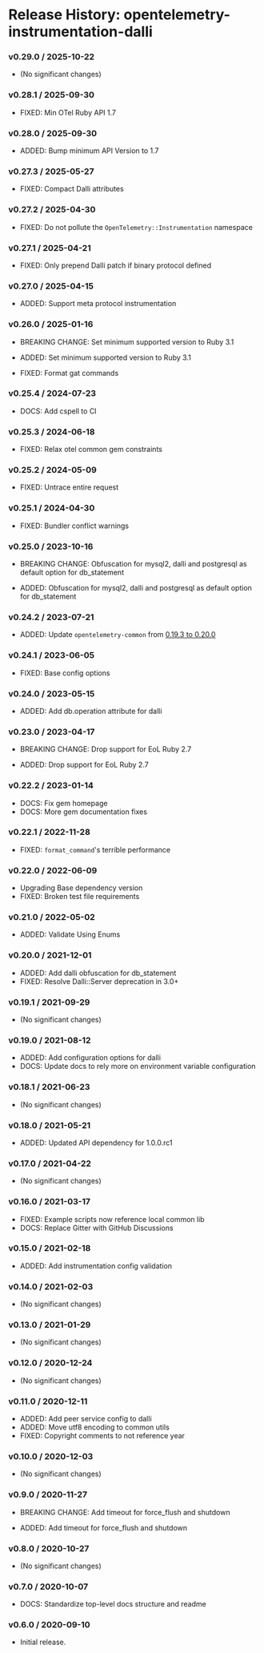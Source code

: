 # Release History: opentelemetry-instrumentation-dalli

### v0.29.0 / 2025-10-22

* (No significant changes)

### v0.28.1 / 2025-09-30

* FIXED: Min OTel Ruby API 1.7

### v0.28.0 / 2025-09-30

* ADDED: Bump minimum API Version to 1.7

### v0.27.3 / 2025-05-27

* FIXED: Compact Dalli attributes

### v0.27.2 / 2025-04-30

* FIXED: Do not pollute the `OpenTelemetry::Instrumentation` namespace

### v0.27.1 / 2025-04-21

* FIXED: Only prepend Dalli patch if binary protocol defined

### v0.27.0 / 2025-04-15

* ADDED: Support meta protocol instrumentation

### v0.26.0 / 2025-01-16

* BREAKING CHANGE: Set minimum supported version to Ruby 3.1

* ADDED: Set minimum supported version to Ruby 3.1
* FIXED: Format gat commands

### v0.25.4 / 2024-07-23

* DOCS: Add cspell to CI

### v0.25.3 / 2024-06-18

* FIXED: Relax otel common gem constraints

### v0.25.2 / 2024-05-09

* FIXED: Untrace entire request

### v0.25.1 / 2024-04-30

* FIXED: Bundler conflict warnings

### v0.25.0 / 2023-10-16

* BREAKING CHANGE: Obfuscation for mysql2, dalli and postgresql as default option for db_statement

* ADDED: Obfuscation for mysql2, dalli and postgresql as default option for db_statement

### v0.24.2 / 2023-07-21

* ADDED: Update `opentelemetry-common` from [0.19.3 to 0.20.0](https://github.com/open-telemetry/opentelemetry-ruby-contrib/pull/537)

### v0.24.1 / 2023-06-05

* FIXED: Base config options 

### v0.24.0 / 2023-05-15

* ADDED: Add db.operation attribute for dalli

### v0.23.0 / 2023-04-17

* BREAKING CHANGE: Drop support for EoL Ruby 2.7 

* ADDED: Drop support for EoL Ruby 2.7 

### v0.22.2 / 2023-01-14

* DOCS: Fix gem homepage 
* DOCS: More gem documentation fixes 

### v0.22.1 / 2022-11-28

* FIXED: `format_command`'s terrible performance 

### v0.22.0 / 2022-06-09

* Upgrading Base dependency version
* FIXED: Broken test file requirements 

### v0.21.0 / 2022-05-02

* ADDED: Validate Using Enums 

### v0.20.0 / 2021-12-01

* ADDED: Add dalli obfuscation for db_statement 
* FIXED: Resolve Dalli::Server deprecation in 3.0+ 

### v0.19.1 / 2021-09-29

* (No significant changes)

### v0.19.0 / 2021-08-12

* ADDED: Add configuration options for dalli 
* DOCS: Update docs to rely more on environment variable configuration 

### v0.18.1 / 2021-06-23

* (No significant changes)

### v0.18.0 / 2021-05-21

* ADDED: Updated API dependency for 1.0.0.rc1

### v0.17.0 / 2021-04-22

* (No significant changes)

### v0.16.0 / 2021-03-17

* FIXED: Example scripts now reference local common lib
* DOCS: Replace Gitter with GitHub Discussions

### v0.15.0 / 2021-02-18

* ADDED: Add instrumentation config validation

### v0.14.0 / 2021-02-03

* (No significant changes)

### v0.13.0 / 2021-01-29

* (No significant changes)

### v0.12.0 / 2020-12-24

* (No significant changes)

### v0.11.0 / 2020-12-11

* ADDED: Add peer service config to dalli
* ADDED: Move utf8 encoding to common utils
* FIXED: Copyright comments to not reference year

### v0.10.0 / 2020-12-03

* (No significant changes)

### v0.9.0 / 2020-11-27

* BREAKING CHANGE: Add timeout for force_flush and shutdown

* ADDED: Add timeout for force_flush and shutdown

### v0.8.0 / 2020-10-27

* (No significant changes)

### v0.7.0 / 2020-10-07

* DOCS: Standardize top-level docs structure and readme

### v0.6.0 / 2020-09-10

* Initial release.
